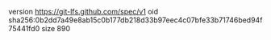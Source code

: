 version https://git-lfs.github.com/spec/v1
oid sha256:0b2dd7a49e8ab15c0b177db218d33b97eec4c07bfe33b71746bed94f75441fd0
size 890

